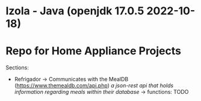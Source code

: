 # Izola - Java (openjdk 17.0.5 2022-10-18)
# Repo for Home Appliance Projects
Sections:
- Refrigador
-> Communicates with the MealDB (https://www.themealdb.com/api.php) *a json-rest api that holds information regarding meals within their database* 
-> functions: TODO
